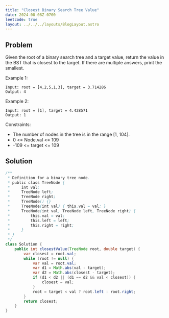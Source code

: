 ```yaml
---
title: "Closest Binary Search Tree Value"
date: 2024-08-08Z-0700
leetcode: true
layout: ../../../layouts/BlogLayout.astro
---
```


## Problem

Given the root of a binary search tree and a target value, return the value in the BST that is closest to the target. If there are multiple answers, print the smallest.

Example 1:

```text
Input: root = [4,2,5,1,3], target = 3.714286
Output: 4
```

Example 2:

```text
Input: root = [1], target = 4.428571
Output: 1
```

Constraints:

- The number of nodes in the tree is in the range [1, 104].
- 0 <= Node.val <= 109
- -109 <= target <= 109

## Solution

```java
/**
 * Definition for a binary tree node.
 * public class TreeNode {
 *     int val;
 *     TreeNode left;
 *     TreeNode right;
 *     TreeNode() {}
 *     TreeNode(int val) { this.val = val; }
 *     TreeNode(int val, TreeNode left, TreeNode right) {
 *         this.val = val;
 *         this.left = left;
 *         this.right = right;
 *     }
 * }
 */
class Solution {
    public int closestValue(TreeNode root, double target) {
        var closest = root.val;
        while (root != null) {
            var val = root.val;
            var d1 = Math.abs(val - target);
            var d2 = Math.abs(closest - target);
            if (d1 < d2 || (d1 == d2 && val < closest)) {
                closest = val;
            }
            root = target < val ? root.left : root.right;
        }
        return closest;
    }
}
```
